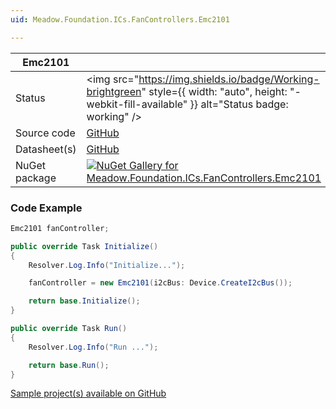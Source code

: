 ```yaml
---
uid: Meadow.Foundation.ICs.FanControllers.Emc2101

---
```


| Emc2101 | |
|--------|--------|
| Status | <img src="https://img.shields.io/badge/Working-brightgreen" style={{ width: "auto", height: "-webkit-fill-available" }} alt="Status badge: working" /> |
| Source code | [GitHub](https://github.com/WildernessLabs/Meadow.Foundation/tree/main/Source/Meadow.Foundation.Peripherals/ICs.FanControllers.Emc2101) |
| Datasheet(s) | [GitHub](https://github.com/WildernessLabs/Meadow.Foundation/tree/main/Source/Meadow.Foundation.Peripherals/ICs.FanControllers.Emc2101/Datasheet) |
| NuGet package | <a href="https://www.nuget.org/packages/Meadow.Foundation.ICs.FanControllers.Emc2101/" target="_blank"><img src="https://img.shields.io/nuget/v/Meadow.Foundation.ICs.FanControllers.Emc2101.svg?label=Meadow.Foundation.ICs.FanControllers.Emc2101" alt="NuGet Gallery for Meadow.Foundation.ICs.FanControllers.Emc2101" /></a> |

### Code Example

```csharp
Emc2101 fanController;

public override Task Initialize()
{
    Resolver.Log.Info("Initialize...");

    fanController = new Emc2101(i2cBus: Device.CreateI2cBus());

    return base.Initialize();
}

public override Task Run()
{
    Resolver.Log.Info("Run ...");

    return base.Run();
}

```

[Sample project(s) available on GitHub](https://github.com/WildernessLabs/Meadow.Foundation/tree/main/Source/Meadow.Foundation.Peripherals/ICs.FanControllers.Emc2101/Samples/Emc2101_Sample)

